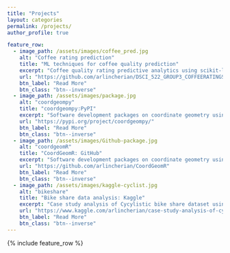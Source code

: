 ```yaml
---
title: "Projects"
layout: categories
permalink: /projects/
author_profile: true

feature_row:
  - image_path: /assets/images/coffee_pred.jpg
    alt: "Coffee rating prediction"
    title: "ML techniques for coffee quality prediction"
    excerpt: "Coffee quality rating predictive analytics using scikit-learn."
    url: "https://github.com/arlincherian/DSCI_522_GROUP3_COFFEERATINGS/tree/main"
    btn_label: "Read More"
    btn_class: "btn--inverse"
  - image_path: /assets/images/package.jpg
    alt: "coordgeompy"
    title: "coordgeompy:PyPI"
    excerpt: "Software development packages on coordinate geometry using Python"
    url: "https://pypi.org/project/coordgeompy/"
    btn_label: "Read More"
    btn_class: "btn--inverse"
  - image_path: /assets/images/Github-package.jpg
    alt: "coordgeomR"
    title: "CoordGeomR: GitHub"
    excerpt: "Software development packages on coordinate geometry using R"
    url: "https://github.com/arlincherian/CoordGeomR"
    btn_label: "Read More"
    btn_class: "btn--inverse"
  - image_path: /assets/images/kaggle-cyclist.jpg
    alt: "bikeshare"
    title: "Bike share data analysis: Kaggle"
    excerpt: "Case study analysis of Cycylistic bike share dataset using R"
    url: "https://www.kaggle.com/arlincherian/case-study-analysis-of-cyclistic-bike-share-data"
    btn_label: "Read More"
    btn_class: "btn--inverse"
---
```


{% include feature_row %} 
